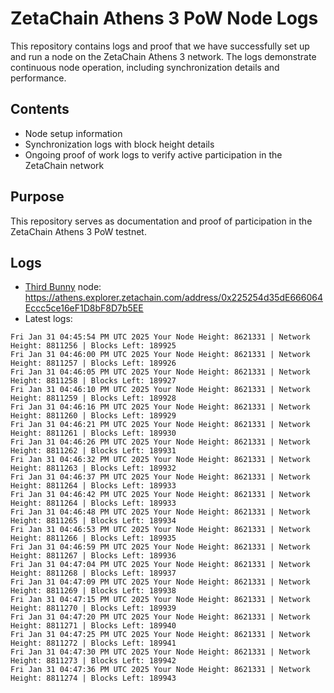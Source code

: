 # ZetaChain Athens 3 PoW Node Logs
This repository contains logs and proof that we have successfully set up and run a node on the ZetaChain Athens 3 network. The logs demonstrate continuous node operation, including synchronization details and performance.

## Contents
- Node setup information
- Synchronization logs with block height details
- Ongoing proof of work logs to verify active participation in the ZetaChain network

## Purpose
This repository serves as documentation and proof of participation in the ZetaChain Athens 3 PoW testnet.

## Logs

- [Third Bunny](https://thirdbunny.xyz/) node: https://athens.explorer.zetachain.com/address/0x225254d35dE666064Eccc5ce16eF1D8bF8D7b5EE
- Latest logs:
```
Fri Jan 31 04:45:54 PM UTC 2025 Your Node Height: 8621331 | Network Height: 8811256 | Blocks Left: 189925
Fri Jan 31 04:46:00 PM UTC 2025 Your Node Height: 8621331 | Network Height: 8811257 | Blocks Left: 189926
Fri Jan 31 04:46:05 PM UTC 2025 Your Node Height: 8621331 | Network Height: 8811258 | Blocks Left: 189927
Fri Jan 31 04:46:10 PM UTC 2025 Your Node Height: 8621331 | Network Height: 8811259 | Blocks Left: 189928
Fri Jan 31 04:46:16 PM UTC 2025 Your Node Height: 8621331 | Network Height: 8811260 | Blocks Left: 189929
Fri Jan 31 04:46:21 PM UTC 2025 Your Node Height: 8621331 | Network Height: 8811261 | Blocks Left: 189930
Fri Jan 31 04:46:26 PM UTC 2025 Your Node Height: 8621331 | Network Height: 8811262 | Blocks Left: 189931
Fri Jan 31 04:46:32 PM UTC 2025 Your Node Height: 8621331 | Network Height: 8811263 | Blocks Left: 189932
Fri Jan 31 04:46:37 PM UTC 2025 Your Node Height: 8621331 | Network Height: 8811264 | Blocks Left: 189933
Fri Jan 31 04:46:42 PM UTC 2025 Your Node Height: 8621331 | Network Height: 8811264 | Blocks Left: 189933
Fri Jan 31 04:46:48 PM UTC 2025 Your Node Height: 8621331 | Network Height: 8811265 | Blocks Left: 189934
Fri Jan 31 04:46:53 PM UTC 2025 Your Node Height: 8621331 | Network Height: 8811266 | Blocks Left: 189935
Fri Jan 31 04:46:59 PM UTC 2025 Your Node Height: 8621331 | Network Height: 8811267 | Blocks Left: 189936
Fri Jan 31 04:47:04 PM UTC 2025 Your Node Height: 8621331 | Network Height: 8811268 | Blocks Left: 189937
Fri Jan 31 04:47:09 PM UTC 2025 Your Node Height: 8621331 | Network Height: 8811269 | Blocks Left: 189938
Fri Jan 31 04:47:15 PM UTC 2025 Your Node Height: 8621331 | Network Height: 8811270 | Blocks Left: 189939
Fri Jan 31 04:47:20 PM UTC 2025 Your Node Height: 8621331 | Network Height: 8811271 | Blocks Left: 189940
Fri Jan 31 04:47:25 PM UTC 2025 Your Node Height: 8621331 | Network Height: 8811272 | Blocks Left: 189941
Fri Jan 31 04:47:30 PM UTC 2025 Your Node Height: 8621331 | Network Height: 8811273 | Blocks Left: 189942
Fri Jan 31 04:47:36 PM UTC 2025 Your Node Height: 8621331 | Network Height: 8811274 | Blocks Left: 189943
```
